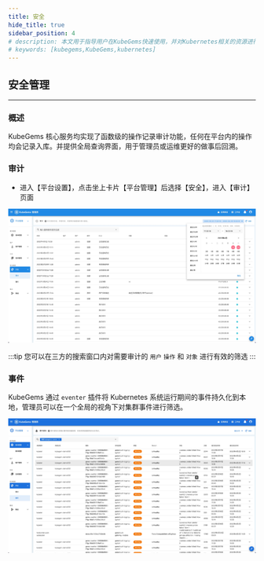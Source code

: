 ```yaml
---
title: 安全
hide_title: true
sidebar_position: 4
# description: 本文用于指导用户在KubeGems快速使用，并对Kubernetes相关的资源进行操作
# keywords: [kubegems,KubeGems,kubernetes]
---
```


## 安全管理

---

### 概述

KubeGems 核心服务均实现了函数级的操作记录审计功能，任何在平台内的操作均会记录入库。并提供全局查询界面，用于管理员或运维更好的做事后回溯。

### 审计

- 进入【平台设置】，点击坐上卡片【平台管理】后选择【安全】，进入【审计】页面

![](./assets/audit.jpg)

:::tip
您可以在三方的搜索窗口内对需要审计的 `用户` `操作` 和 `对象` 进行有效的筛选
:::

### 事件

KubeGems 通过 `eventer` 插件将 Kubernetes 系统运行期间的事件持久化到本地，管理员可以在一个全局的视角下对集群事件进行筛选。

![](assets/kubernetes-event.jpg)